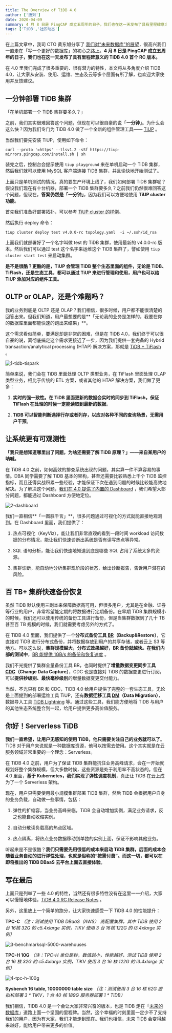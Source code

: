 ```yaml
---
title: The Overview of TiDB 4.0
author: ['唐刘']
date: 2020-04-09
summary: 4 月 8 日是 PingCAP 成立五周年的日子，我们也在这一天发布了具有里程碑意义的 TiDB 4.0 首个 RC 版本。
tags: ['TiDB','社区动态']
---
```

在上篇文章中，我司 CTO 黄东旭分享了 [我们对“未来数据库”的展望](https://pingcap.com/blog-cn/talk-about-the-future-of-databese-on-5th-anniversary-of-pingcap/)，很高兴我们一直走在「写一个更好的数据库」的初心之路上。**4 月 8 日是 PingCAP 成立五周年的日子，我们也在这一天发布了具有里程碑意义的 TiDB 4.0 首个 RC 版本。**

在 4.0 里我们完成了很多重要的、很有潜力的特性，本文将从多角度介绍 TiDB 4.0，让大家从安装、使用、运维、生态及云等多个层面有所了解，也欢迎大家使用并反馈建议。

## 一分钟部署 TiDB 集群

「在单机部署一个 TiDB 集群要多久？」

之前，我们其实很难回答这个问题，但现在可以很自豪的说「**一分钟」**。为什么会这么快？因为我们专门为 TiDB 4.0 做了一个全新的组件管理工具—— [TiUP](https://tiup.io) 。

当然我们要先安装 TiUP，使用如下命令：

```
curl --proto '=https' --tlsv1.2 -sSf https://tiup-mirrors.pingcap.com/install.sh | sh
```

装完之后，控制台会提示使用 `tiup playground` 来在单机启动一个 TiDB 集群，然后我们就可以使用 MySQL 客户端连接 TiDB 集群，并且愉快地开始测试了。

上面只是单机测试的情况，真的要生产环境上线了，我们如何部署 TiDB 集群呢？假设我们现在有十台机器，部署一个 TiDB 集群要多久？之前我们仍然很难回答这个问题，但现在，**答案仍然是「一分钟」**，因为我们可以方便地使用 **TiUP cluster 功能**。

首先我们准备好部署拓扑，可以参考 [TiUP cluster 的样例](https://github.com/pingcap-incubator/tiup-cluster/blob/master/topology.example.yaml)。

然后执行 deploy 命令：

```
tiup cluster deploy test v4.0.0-rc topology.yaml  -i ~/.ssh/id_rsa
```

上面我们就部署好了一个名字叫做 test 的 TiDB 集群，使用最新的 v4.0.0-rc 版本。然后我们可以通过 test 这个名字来运维这个 TiDB 集群了，譬如使用 `tiup cluster start test` 来启动集群。

**是不是很酷？更酷的是，TiUP 会管理 TiDB 整个生态里面的组件，无论是 TiDB、TiFlash，还是生态工具，都可以通过 TiUP 来进行管理和使用，用户也可以给 TiUP 添加对应的组件工具。**

## OLTP or OLAP，还是个难题吗？

我的业务到底是 OLTP 还是 OLAP？我们相信，很多时候，用户都不能很清楚的回答出来。但我们知道，用户最想要的是**「无论我的业务是怎样的，我要在你的数据库里面都能快速的跑出来结果」**。

这个需求看似简单，要满足却是非常的困难，但是在 TiDB 4.0，我们终于可以很自豪的说，离彻底搞定这个需求更接近了一步，因为我们提供一套完备的 Hybrid transaction/analytical processing (HTAP) 解决方案，那就是 [TiDB + TiFlash](https://pingcap.com/blog-cn/10x-improving-analytical-processing-ability-of-tidb-with-tiflash/) 。

![1-tidb-tispark](media/the-overview-of-tidb-4.0/1-tidb-tispark.png)

简单来说，我们会在 TiDB 里面处理 OLTP 类型业务，在 TiFlash 里面处理 OLAP 类型业务，相比于传统的 ETL 方案，或者其他的 HTAP 解决方案，我们做了更多：

1. **实时的强一致性。在 TiDB 里面更新的数据会实时的同步到 TiFlash，保证 TiFlash 在处理的时候一定能读取到最新的数据**。 

2. **TiDB 可以智能判断选择行存或者列存，以应对各种不同的查询场景，无需用户干预**。

## 让系统更有可观测性

**「我只是想知道哪里出了问题，为啥还需要了解 TiDB 原理？」——来自某用户的呐喊。**

在 TiDB 4.0 之前，如何高效的排查系统出现的问题，其实算一件不算容易的事情。DBA 同学需要了解 TiDB 基本的架构，甚至还需要比较熟悉上千个 TiDB 监控指标，而且还得实战积累一些经验，才能保证下次在遇到问题的时候比较能高效地解决。为了解决这个问题，[我们在 4.0 提供了内置的 Dashboard](https://pingcap.com/blog-cn/tidb-4.0-tidb-dashboard/) ，我们希望大部分问题，都能通过 Dashboard 方便地定位。

![2-dashboard](media/the-overview-of-tidb-4.0/2-dashboard.gif)

我们一直相信**「一图胜千言」**，很多问题通过可视化的方式就能直接地观测到。在 Dashboard 里面，我们提供了：

1. 热点可视化（KeyViz），能让我们非常直观的看到一段时间 workload 访问数据的分布情况，能让我们快速诊断出系统是否有读写热点等异常。

2. SQL 语句分析，能让我们快速地知道到底是哪些 SQL 占用了系统太多的资源。

3. 集群诊断，能自动地分析集群现阶段的状态，给出诊断报告，告诉用户潜在的风险。

## 百 TB+ 集群快速备份恢复

虽然 TiDB 默认使用三副本来保障数据高可用，但很多用户，尤其是在金融、证券等行业的用户，非常希望能定期的将数据进行定期备份。在早期 TiDB 集群规模小的时候，我们还可以使用传统的备份工具进行备份，但是当集群数据到了几十 TB 甚至百 TB 规模的时候，我们就需要考虑另外的方式了。

在 TiDB 4.0 里面，我们提供了一个**分布式备份工具 [BR](https://github.com/pingcap/br)（Backup&Restore）**，它直接对 TiDB 进行分布式备份，并将数据存放到用户的共享存储，或者云上 S3 等地方。可以这么说，**集群规模越大，分布式效果越好，BR 备份就越快。在我们内部的测试中**，[BR 能提供 1GB/s 的备份和恢复速度](https://pingcap.com/blog-cn/cluster-data-security-backup/) 。

我们不光提供了集群全量备份工具 BR，也同时提供了**增量数据变更同步工具  [CDC](https://github.com/pingcap/ticdc/)（Change Data Capture）**，CDC 也是直接对 TiDB 的数据变更进行订阅，可以**提供秒级别、最快毫秒级别**的增量数据变更交付能力。

当然，不光只有 BR 和 CDC，TiDB 4.0 给用户提供了完整的一套生态工具，无论是上面提到的部署运维工具 TiUP，还有**数据迁移工具 [DM](https://github.com/pingcap/dm)（Data Migration）**，数据导入工具 [TiDB Lightning](https://github.com/pingcap/tidb-lightning) 等。通过这些工具，我们能方便地将 TiDB 与用户的其他生态系统整合到一起，给用户提供更多高价值服务。

## 你好！Serverless TiDB

**我们一直希望，让用户无感知的使用 TiDB，他只需要关注自己的业务就可以了**。TiDB 对于用户来说就是一种数据库资源，他可以按需去使用。这个其实就是在云服务领域非常重要的一个理念：Serverless。

在 TiDB 4.0 之前，用户为了保证 TiDB 集群能抗住业务高峰请求，会在一开始就规划好整个集群规模，但大多数时候，这些资源是处于利用率不高状态的。但在 4.0 里面，**基于 Kubernetes，我们实现了弹性调度机制**，真正让 TiDB 在云上成为了一个 Serverless 架构。

现在，用户只需要使用最小规模集群部署 TiDB 集群，然后 TiDB 会根据用户自身的业务负载，自动做一些事情，包括：

1. 弹性的扩缩容，当业务高峰来临，TiDB 会自动增加实例，满足业务请求，反之也能自动收缩实例。

2. 自动分散读负载高的热点区域。

3. 热点隔离，将热点业务数据移动到单独的实例上面，保证不影响其他业务。

听起来是不是很酷？**我们只需要先用很低的成本来启动 TiDB 集群，后面的成本会随着业务自动的进行弹性处理，也就是俗称的“按需付费”。而这一切，都可以在即将推出的 TiDB DBaaS 云平台上面去直接体验**。

## 写在最后

上面只是列举了一些 4.0 的特性，当然还有很多特性没有在这里一一介绍，大家可以慢慢地体验，[TiDB 4.0 RC Release Notes](https://pingcap.com/docs-cn/stable/releases/4.0.0-rc/) 。

另外，这里放上一个简单的跑分，让大家快速感受一下 TiDB 4.0 的性能提升：

**TPC-C** *（注：测试使用 TiDB DBaaS（AWS） 高配置集群，其中 TiDB 使用 2 台 16核 32G 的 c5.4xlarge 实例，TiKV 使用 3 台 16核 122G 的 i3.4xlarge 实例）*

![3-benchmarksql-5000-warehouses](media/the-overview-of-tidb-4.0/3-benchmarksql-5000-warehouses.png)

**TPC-H 10G** *（注：TPC-H 单位是秒，数值越小，性能越好，测试 TiDB 使用 2 台 16 核 32G 的 c5.4xlarge 实例，TiKV 使用 3 台 16 核 122G 的 i3.4xlarge 实例）*

![4-tpc-h-100g](media/the-overview-of-tidb-4.0/4-tpc-h-100g.png)

**Sysbench 16 table, 10000000 table size** *（注：测试使用 3 台 16 核 62G 虚拟机部署  3 * TiKV，1 台 40 核 189G 服务器部署 1 * TiDB）*

我们相信，TiDB 4.0 是一个会让大家非常兴奋的版本，也是 TiDB 走在「[未来的数据库](https://pingcap.com/blog-cn/talk-about-the-future-of-databese-on-5th-anniversary-of-pingcap/)」道路上面一个坚固的里程碑。当然，这个幸福的时刻里面一定少不了支持我们的用户，因为有大家，我们才能走到现在。我们也相信，未来 TiDB 会变得越来越好，能给用户带来更多的价值。

